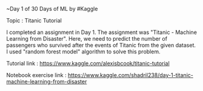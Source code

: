 ~Day 1 of 30 Days of ML by #Kaggle

Topic : Titanic Tutorial

I completed an assignment in Day 1. The assignment was "Titanic - Machine Learning from Disaster". Here, we need to predict the number of passengers who survived after the events of Titanic from the given dataset. I used "random forest model" algorithm to solve this problem.



Tutorial link : https://www.kaggle.com/alexisbcook/titanic-tutorial

Notebook exercise link : https://www.kaggle.com/shadril238/day-1-titanic-machine-learning-from-disaster

